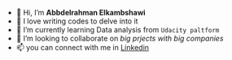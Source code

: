 - 👋 Hi, I’m **Abbdelrahman Elkambshawi**
- 👀 I love writing codes to delve into it
- 🌱 I’m currently learning Data analysis from `Udacity paltform`
- 💞️ I’m looking to collaborate on _big prjects with big companies_
- 📫 you can connect with me in [Linkedin](https://www.linkedin.com/in/abdel-rahman-elkambshawi-09537211a/)
<!---
Elkambshawi/Elkambshawi is a ✨ special ✨ repository because its `README.md` (this file) appears on your GitHub profile.
You can click the Preview link to take a look at your changes.
--->
